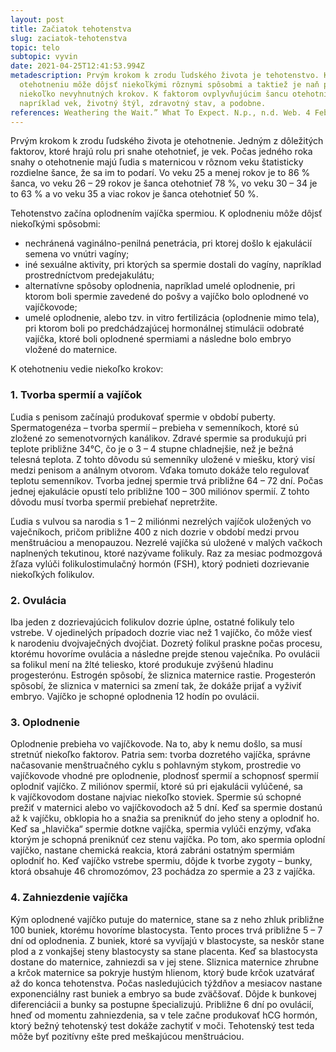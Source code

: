 ```yaml
---
layout: post
title: Začiatok tehotenstva
slug: zaciatok-tehotenstva
topic: telo
subtopic: vyvin
date: 2021-04-25T12:41:53.994Z
metadescription: Prvým krokom k zrodu ľudského života je tehotenstvo. K
  otehotneniu môže dôjsť niekoľkými rôznymi spôsobmi a taktiež je naň potrebných
  niekoľko nevyhnutných krokov. K faktorom ovplyvňujúcim šancu otehotnieť patria
  napríklad vek, životný štýl, zdravotný stav, a podobne.
references: Weathering the Wait.” What To Expect. N.p., n.d. Web. 4 Feb. 2017.
---
```

Prvým krokom k zrodu ľudského života je otehotnenie. Jedným z dôležitých faktorov, ktoré hrajú rolu pri snahe otehotnieť, je vek. Počas jedného roka snahy o otehotnenie majú ľudia s maternicou v rôznom veku štatisticky rozdielne šance, že sa im to podarí. Vo veku 25 a menej rokov je to 86 % šanca, vo veku 26 – 29 rokov je šanca otehotnieť 78 %, vo veku 30 – 34 je to 63 % a vo veku 35 a viac rokov je šanca otehotnieť 50 %. 



Tehotenstvo začína oplodnením vajíčka spermiou. K oplodneniu môže dôjsť niekoľkými spôsobmi:



* nechránená vaginálno-penilná penetrácia, pri ktorej došlo k ejakulácií semena vo vnútri vagíny;
* iné sexuálne aktivity, pri ktorých sa spermie dostali do vagíny, napríklad prostredníctvom predejakulátu;
* alternatívne spôsoby oplodnenia, napríklad umelé oplodnenie, pri ktorom boli spermie zavedené do pošvy a vajíčko bolo oplodnené vo vajíčkovode;
* umelé oplodnenie, alebo tzv. in vitro fertilizácia (oplodnenie mimo tela), pri ktorom boli po predchádzajúcej hormonálnej stimulácii odobraté vajíčka, ktoré boli oplodnené spermiami a následne bolo embryo vložené do maternice.



K otehotneniu vedie niekoľko krokov:



### 1. Tvorba spermií a vajíčok

Ľudia s penisom začínajú produkovať spermie v období puberty. Spermatogenéza – tvorba spermií – prebieha v semenníkoch, ktoré sú zložené zo semenotvorných kanálikov. Zdravé spermie sa produkujú pri teplote približne 34°C, čo je o 3 – 4 stupne chladnejšie, než je bežná telesná teplota. Z tohto dôvodu sú semenníky uložené v miešku, ktorý visí medzi penisom a análnym otvorom. Vďaka tomuto dokáže telo regulovať teplotu semenníkov. Tvorba jednej spermie trvá približne 64 – 72 dní. Počas jednej ejakulácie opustí telo približne 100 – 300 miliónov spermií. Z tohto dôvodu musí tvorba spermií prebiehať nepretržite. 

Ľudia s vulvou sa narodia s 1 – 2 miliónmi nezrelých vajíčok uložených vo vaječníkoch, pričom približne 400 z nich dozrie v období medzi prvou menštruáciou a menopauzou. Nezrelé vajíčka sú uložené v malých vačkoch naplnených tekutinou, ktoré nazývame folikuly. Raz za mesiac podmozgová žľaza vylúči folikulostimulačný hormón (FSH), ktorý podnieti dozrievanie niekoľkých folikulov. 



### 2. Ovulácia 

Iba jeden z dozrievajúcich folikulov dozrie úplne, ostatné folikuly telo vstrebe. V ojedinelých prípadoch dozrie viac než 1 vajíčko, čo môže viesť k narodeniu dvojvaječných dvojčiat. Dozretý folikul praskne počas procesu, ktorému hovoríme ovulácia a následne prejde stenou vaječníka. Po ovulácii sa folikul mení na žlté teliesko, ktoré produkuje zvýšenú hladinu progesterónu. Estrogén spôsobí, že sliznica maternice rastie. Progesterón spôsobí, že sliznica v maternici sa zmení tak, že dokáže prijať a vyživiť embryo. Vajíčko je schopné oplodnenia 12 hodín po ovulácii. 



### 3. Oplodnenie

Oplodnenie prebieha vo vajíčkovode. Na to, aby k nemu došlo, sa musí stretnúť niekoľko faktorov. Patria sem: tvorba dozretého vajíčka, správne načasovanie menštruačného cyklu s pohlavným stykom, prostredie vo vajíčkovode vhodné pre oplodnenie, plodnosť spermií a schopnosť spermií oplodniť vajíčko. Z miliónov spermií, ktoré sú pri ejakulácii vylúčené, sa k vajíčkovodom dostane najviac niekoľko stoviek. Spermie sú schopné prežiť v maternici alebo vo vajíčkovodoch až 5 dní. Keď sa spermie dostanú až k vajíčku, obklopia ho a snažia sa preniknúť do jeho steny a oplodniť ho. Keď sa „hlavička“ spermie dotkne vajíčka, spermia vylúči enzýmy, vďaka ktorým je schopná preniknúť cez stenu vajíčka. Po tom, ako spermia oplodní vajíčko, nastane chemická reakcia, ktorá zabráni ostatným spermiám oplodniť ho. Keď vajíčko vstrebe spermiu, dôjde k tvorbe zygoty – bunky, ktorá obsahuje 46 chromozómov, 23 pochádza zo spermie a 23 z vajíčka. 



### 4. Zahniezdenie vajíčka

Kým oplodnené vajíčko putuje do maternice, stane sa z neho zhluk približne 100 buniek, ktorému hovoríme blastocysta. Tento proces trvá približne 5 – 7 dní od oplodnenia. Z buniek, ktoré sa vyvíjajú v blastocyste, sa neskôr stane plod a z vonkajšej steny blastocysty sa stane placenta. Keď sa blastocysta dostane do maternice, zahniezdi sa v jej stene. Sliznica maternice zhrubne a krčok maternice sa pokryje hustým hlienom, ktorý bude krčok uzatvárať až do konca tehotenstva. Počas nasledujúcich týždňov a mesiacov nastane exponenciálny rast buniek a embryo sa bude zväčšovať. Dôjde k bunkovej diferenciácii a bunky sa postupne špecializujú. Približne 6 dní po ovulácií, hneď od momentu zahniezdenia, sa v tele začne produkovať hCG hormón, ktorý bežný tehotenský test dokáže zachytiť v moči. Tehotenský test teda môže byť pozitívny ešte pred meškajúcou menštruáciou.